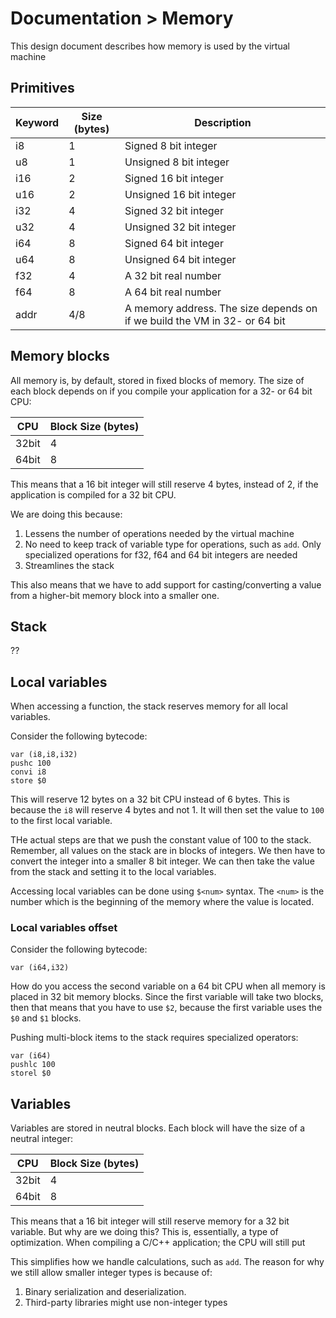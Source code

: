 # Documentation > Memory

This design document describes how memory is used by the virtual machine

## Primitives

|Keyword|Size (bytes)|Description|
|-------|------------|-----------|
|i8     |1           |Signed 8 bit integer|
|u8     |1           |Unsigned 8 bit integer|
|i16    |2           |Signed 16 bit integer|
|u16    |2           |Unsigned 16 bit integer|
|i32    |4           |Signed 32 bit integer|
|u32    |4           |Unsigned 32 bit integer|
|i64    |8           |Signed 64 bit integer|
|u64    |8           |Unsigned 64 bit integer|
|f32    |4           |A 32 bit real number|
|f64    |8           |A 64 bit real number|
|addr   |4/8         |A memory address. The size depends on if we build the VM in 32- or 64 bit|

## Memory blocks

All memory is, by default, stored in fixed blocks of memory. The size of each block depends on if you compile your application
for a 32- or 64 bit CPU:

|CPU|Block Size (bytes)|
|---|------------------|
|32bit|4|
|64bit|8|

This means that a 16 bit integer will still reserve 4 bytes, instead of 2, if the application is compiled for a 32 bit CPU.

We are doing this because:

1. Lessens the number of operations needed by the virtual machine
2. No need to keep track of variable type for operations, such as `add`. Only specialized operations for f32, f64 and 64 bit integers are needed
3. Streamlines the stack

This also means that we have to add support for casting/converting a value from a higher-bit memory block into a smaller one. 

## Stack

??

## Local variables

When accessing a function, the stack reserves memory for all local variables.

Consider the following bytecode:

```
var (i8,i8,i32)
pushc 100
convi i8
store $0
```

This will reserve 12 bytes on a 32 bit CPU instead of 6 bytes. This is because the `i8` will reserve 4 bytes and not 1. It will then set the value to `100` to the first local variable.

THe actual steps are that we push the constant value of 100 to the stack. Remember, all values on the stack are in blocks of integers. We then have to convert
the integer into a smaller 8 bit integer. We can then take the value from the stack and setting it to the local variables.

Accessing local variables can be done using `$<num>` syntax. The `<num>` is the number which is the beginning of the memory where the value is located.

### Local variables offset

Consider the following bytecode:

```
var (i64,i32)
```

How do you access the second variable on a 64 bit CPU when all memory is placed in 32 bit memory blocks. Since the first variable will take two blocks, then
that means that you have to use `$2`, because the first variable uses the `$0` and `$1` blocks.

Pushing multi-block items to the stack requires specialized operators:

```
var (i64)
pushlc 100
storel $0
```

## Variables

Variables are stored in neutral blocks. Each block will have the size of a neutral integer:

|CPU|Block Size (bytes)|
|---|------------------|
|32bit|4|
|64bit|8|

This means that a 16 bit integer will still reserve memory for a 32 bit variable. But why are we doing this? This is, essentially, a type of optimization.
When compiling a C/C++ application; the CPU will still put

This simplifies how we handle calculations, such as `add`. The
reason for why we still allow smaller integer types is because of:

1. Binary serialization and deserialization.
2. Third-party libraries might use non-integer types



